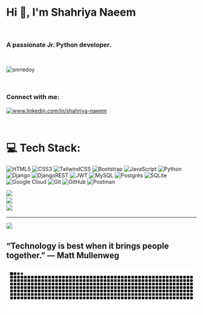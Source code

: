 <h1 align="left">Hi 👋, I'm Shahriya Naeem</h1> <br>
<h3 align="left">A passionate Jr. Python developer.</h3><br>

<p align="left"> <img src="https://komarev.com/ghpvc/?username=snrredoy&label=Profile%20views&color=0e75b6&style=flat" alt="snrredoy" /> </p><br>


<h3 align="left">Connect with me:</h3>
<p align="left">
<a href="https://www.linkedin.com/in/shahriya-naeem" target="blank"><img align="center" src="https://raw.githubusercontent.com/rahuldkjain/github-profile-readme-generator/master/src/images/icons/Social/linked-in-alt.svg" alt="www.linkedin.com/in/shahriya-naeem" height="30" width="40" /></a>
</p>
<br>

# 💻 Tech Stack:

![HTML5](https://img.shields.io/badge/html5-%23E34F26.svg?style=for-the-badge&logo=html5&logoColor=white) 
![CSS3](https://img.shields.io/badge/css3-%231572B6.svg?style=for-the-badge&logo=css3&logoColor=white) 
![TailwindCSS](https://img.shields.io/badge/tailwindcss-%2338B2AC.svg?style=for-the-badge&logo=tailwind-css&logoColor=white) 
![Bootstrap](https://img.shields.io/badge/bootstrap-%238511FA.svg?style=for-the-badge&logo=bootstrap&logoColor=white) 
![JavaScript](https://img.shields.io/badge/javascript-%23323330.svg?style=for-the-badge&logo=javascript&logoColor=%23F7DF1E) 
![Python](https://img.shields.io/badge/python-3670A0?style=for-the-badge&logo=python&logoColor=ffdd54) 
![Django](https://img.shields.io/badge/django-%23092E20.svg?style=for-the-badge&logo=django&logoColor=white) 
![DjangoREST](https://img.shields.io/badge/DJANGO-REST-ff1709?style=for-the-badge&logo=django&logoColor=white&color=ff1709&labelColor=gray) 
![JWT](https://img.shields.io/badge/JWT-black?style=for-the-badge&logo=JSON%20web%20tokens) 
![MySQL](https://img.shields.io/badge/mysql-4479A1.svg?style=for-the-badge&logo=mysql&logoColor=white) 
![Postgres](https://img.shields.io/badge/postgres-%23316192.svg?style=for-the-badge&logo=postgresql&logoColor=white) 
![SQLite](https://img.shields.io/badge/sqlite-%2307405e.svg?style=for-the-badge&logo=sqlite&logoColor=white) 
![Google Cloud](https://img.shields.io/badge/GoogleCloud-%234285F4.svg?style=for-the-badge&logo=google-cloud&logoColor=white) 
![Git](https://img.shields.io/badge/git-%23F05033.svg?style=for-the-badge&logo=git&logoColor=white) 
![GitHub](https://img.shields.io/badge/github-%23121011.svg?style=for-the-badge&logo=github&logoColor=white) 
![Postman](https://img.shields.io/badge/Postman-FF6C37?style=for-the-badge&logo=postman&logoColor=white)


 
![](https://github-readme-stats.vercel.app/api?username=snrredoy&theme=dark&hide_border=false&include_all_commits=false&count_private=false)<br/>
![](https://nirzak-streak-stats.vercel.app/?user=snrredoy&theme=dark&hide_border=false)<br/>
![](https://github-readme-stats.vercel.app/api/top-langs/?username=snrredoy&theme=dark&hide_border=false&include_all_commits=false&count_private=false&layout=compact)

---
[![](https://visitcount.itsvg.in/api?id=snrredoy&icon=0&color=0)](https://visitcount.itsvg.in)

  
## “Technology is best when it brings people together.” — Matt Mullenweg

###

<img src="https://raw.githubusercontent.com/snrredoy/snrredoy/output/snake.svg" alt="Snake animation" />

###
